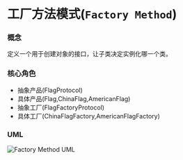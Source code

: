 # 工厂方法模式(`Factory Method`)

### 概念
定义一个用于创建对象的接口，让子类决定实例化哪一个类。 

### 核心角色
* 抽象产品(FlagProtocol)
* 具体产品(Flag,ChinaFlag,AmericanFlag)
* 抽象工厂(FlagFactoryProtocol)
* 具体工厂(ChinaFlagFactory,AmericanFlagFactory)

### UML
![Factory Method UML](https://upload-images.jianshu.io/upload_images/1893416-4b06e3e223d8e336.png?imageMogr2/auto-orient/strip%7CimageView2/2/w/1240)
